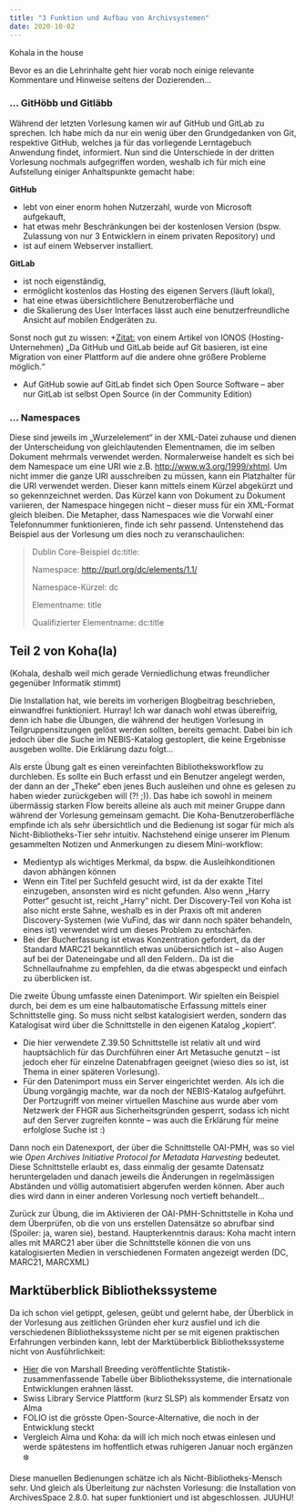 ```yaml
---
title: "3 Funktion und Aufbau von Archivsystemen"
date: 2020-10-02
---
```

Kohala in the house

Bevor es an die Lehrinhalte geht hier vorab noch einige relevante Kommentare und Hinweise seitens der Dozierenden…

### … GitHöbb und Gitläbb
Während der letzten Vorlesung kamen wir auf GitHub und GitLab zu sprechen. Ich habe mich da nur ein wenig über den Grundgedanken von Git, respektive GitHub, welches ja für das vorliegende Lerntagebuch Anwendung findet, informiert. Nun sind die Unterschiede in der dritten Vorlesung nochmals aufgegriffen worden, weshalb ich für mich eine Aufstellung einiger Anhaltspunkte gemacht habe:

**GitHub**
+ lebt von einer enorm hohen Nutzerzahl, wurde von Microsoft aufgekauft,
+ hat etwas mehr Beschränkungen bei der kostenlosen Version (bspw. Zulassung von nur 3 Entwicklern in einem privaten Repository) und
+ ist auf einem Webserver installiert.

**GitLab**
+ ist noch eigenständig,
+ ermöglicht kostenlos das Hosting des eigenen Servers (läuft lokal),
+ hat eine etwas übersichtlichere Benutzeroberfläche und
+ die Skalierung des User Interfaces lässt auch eine benutzerfreundliche Ansicht auf mobilen Endgeräten zu.

Sonst noch gut zu wissen: 
+[Zitat:](https://www.ionos.de/digitalguide/websites/web-entwicklung/gitlab-vs-github/) von einem Artikel von IONOS (Hosting-Unternehmen) „Da GitHub und GitLab beide auf Git basieren, ist eine Migration von einer Plattform auf die andere ohne größere Probleme möglich.“   
+ Auf GitHub sowie auf GitLab findet sich Open Source Software – aber nur GitLab ist selbst Open Source (in der Community Edition)

### … Namespaces
Diese sind jeweils im „Wurzelelement“ in der XML-Datei zuhause und dienen der Unterscheidung von gleichlautenden Elementnamen, die im selben Dokument mehrmals verwendet werden. Normalerweise handelt es sich bei dem Namespace um eine URI wie z.B. http://www.w3.org/1999/xhtml. Um nicht immer die ganze URI ausschreiben zu müssen, kann ein Platzhalter für die URI verwendet werden. Dieser kann mittels einem Kürzel abgekürzt und so gekennzeichnet werden. Das Kürzel kann von Dokument zu Dokument variieren, der Namespace hingegen nicht – dieser muss für ein XML-Format gleich bleiben. Die Metapher, dass Namespaces wie die Vorwahl einer Telefonnummer funktionieren, finde ich sehr passend. Untenstehend das Beispiel aus der Vorlesung um dies noch zu veranschaulichen:
> Dublin Core-Beispiel dc:title:
>
> Namespace: http://purl.org/dc/elements/1.1/
>
> Namespace-Kürzel: dc
>
> Elementname: title
>
> Qualifizierter Elementname: dc:title


## Teil 2 von Koha(la)
(Kohala, deshalb weil mich gerade Verniedlichung etwas freundlicher gegenüber Informatik stimmt) 

Die Installation hat, wie bereits im vorherigen Blogbeitrag beschrieben, einwandfrei funktioniert. Hurray! Ich war danach wohl etwas übereifrig, denn ich habe die Übungen, die während der heutigen Vorlesung in Teilgruppensitzungen gelöst werden sollten, bereits gemacht. Dabei bin ich jedoch über die Suche im NEBIS-Katalog gestoplert, die keine Ergebnisse ausgeben wollte. Die Erklärung dazu folgt…

Als erste Übung galt es einen vereinfachten Bibliotheksworkflow zu durchleben. Es sollte ein Buch erfasst und ein Benutzer angelegt werden, der dann an der „Theke“ eben jenes Buch ausleihen und ohne es gelesen zu haben wieder zurückgeben will (?! ;)). Das habe ich sowohl in meinem übermässig starken Flow bereits alleine als auch mit meiner Gruppe dann während der Vorlesung gemeinsam gemacht. Die Koha-Benutzeroberfläche empfinde ich als sehr übersichtlich und die Bedienung ist sogar für mich als Nicht-Bibliotheks-Tier sehr intuitiv. Nachstehend einige unserer im Plenum gesammelten Notizen und Anmerkungen zu diesem Mini-workflow:

+ Medientyp als wichtiges Merkmal, da bspw. die Ausleihkonditionen davon abhängen können
+ Wenn ein Titel per Suchfeld gesucht wird, ist da der exakte Titel einzugeben, ansonsten wird es nicht gefunden. Also wenn „Harry Potter“ gesucht ist, reicht „Harry“ nicht. Der Discovery-Teil von Koha ist also nicht erste Sahne, weshalb es in der Praxis oft mit anderen Discovery-Systemen (wie VuFind, das wir dann noch später behandeln, eines ist) verwendet wird um dieses Problem zu entschärfen.
+ Bei der Bucherfassung ist etwas Konzentration gefordert, da der Standard MARC21 bekanntlich etwas unübersichtlich ist – also Augen auf bei der Dateneingabe und all den Feldern.. Da ist die Schnellaufnahme zu empfehlen, da die etwas abgespeckt und einfach zu überblicken ist.

Die zweite Übung umfasste einen Datenimport. Wir spielten ein Beispiel durch, bei dem es um eine halbautomatische Erfassung mittels einer Schnittstelle ging. So muss nicht selbst katalogisiert werden, sondern das Katalogisat wird über die Schnittstelle in den eigenen Katalog „kopiert“.
+ Die hier verwendete Z.39.50 Schnittstelle ist relativ alt und wird hauptsächlich für das Durchführen einer Art Metasuche genutzt – ist jedoch eher für einzelne Datenabfragen geeignet (wieso dies so ist, ist Thema in einer späteren Vorlesung).
+ Für den Datenimport muss ein Server eingerichtet werden. Als ich die Übung vorgängig machte, war da noch der NEBIS-Katalog aufgeführt. Der Portzugriff von meiner virtuellen Maschine aus wurde aber vom Netzwerk der FHGR aus Sicherheitsgründen gesperrt, sodass ich nicht auf den Server zugreifen konnte – was auch die Erklärung für meine erfolglose Suche ist :)

Dann noch ein Datenexport, der über die Schnittstelle OAI-PMH, was so viel wie *Open Archives Initiative Protocol for Metadata Harvesting* bedeutet. Diese Schnittstelle erlaubt es, dass einmalig der gesamte Datensatz heruntergeladen und danach jeweils die Änderungen in regelmässigen Abständen und völlig automatisiert abgerufen werden können. Aber auch dies wird dann in einer anderen Vorlesung noch vertieft behandelt…

Zurück zur Übung, die im Aktivieren der OAI-PMH-Schnittstelle in Koha und dem Überprüfen, ob die von uns erstellen Datensätze so abrufbar sind (Spoiler: ja, waren sie), bestand. Haupterkenntnis daraus: Koha macht intern alles mit MARC21  aber über die Schnittstelle können die von uns katalogisierten Medien in verschiedenen Formaten angezeigt werden (DC, MARC21, MARCXML)

## Marktüberblick Bibliothekssysteme
Da ich schon viel getippt, gelesen, geübt und gelernt habe, der Überblick in der Vorlesung aus zeitlichen Gründen eher kurz ausfiel und ich die verschiedenen Bibliothekssysteme nicht per se mit eigenen praktischen Erfahrungen verbinden kann, lebt der Marktüberblick Bibliothekssysteme nicht von Ausführlichkeit:
+ [Hier](https://americanlibrariesmagazine.org/wp-content/uploads/2020/04/charts-for-2020-Library-Systems-Report.pdf) die von Marshall Breeding veröffentlichte Statistik-zusammenfassende Tabelle über Bibliothekssysteme, die internationale Entwicklungen erahnen lässt.
+ Swiss Library Service Plattform (kurz SLSP) als kommender Ersatz von Alma
+ FOLIO ist die grösste Open-Source-Alternative, die noch in der Entwicklung steckt
+ Vergleich Alma und Koha: da will ich mich noch etwas einlesen und werde spätestens im hoffentlich etwas ruhigeren Januar noch ergänzen :snowflake:

Diese manuellen Bedienungen schätze ich als Nicht-Bibliotheks-Mensch sehr. Und gleich als Überleitung zur nächsten Vorlesung: die Installation von ArchivesSpace 2.8.0. hat super funktioniert und ist abgeschlossen. JUUHU!

